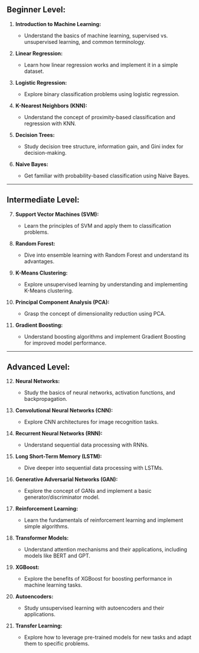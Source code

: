 ## Beginner Level:

1. **Introduction to Machine Learning:**
   - Understand the basics of machine learning, supervised vs. unsupervised learning, and common terminology.

2. **Linear Regression:**
   - Learn how linear regression works and implement it in a simple dataset.

3. **Logistic Regression:**
   - Explore binary classification problems using logistic regression.

4. **K-Nearest Neighbors (KNN):**
   - Understand the concept of proximity-based classification and regression with KNN.

5. **Decision Trees:**
   - Study decision tree structure, information gain, and Gini index for decision-making.

6. **Naive Bayes:**
   - Get familiar with probability-based classification using Naive Bayes.

---

## Intermediate Level:

7. **Support Vector Machines (SVM):**
   - Learn the principles of SVM and apply them to classification problems.

8. **Random Forest:**
   - Dive into ensemble learning with Random Forest and understand its advantages.

9. **K-Means Clustering:**
   - Explore unsupervised learning by understanding and implementing K-Means clustering.

10. **Principal Component Analysis (PCA):**
    - Grasp the concept of dimensionality reduction using PCA.

11. **Gradient Boosting:**
    - Understand boosting algorithms and implement Gradient Boosting for improved model performance.

---

## Advanced Level:

12. **Neural Networks:**
    - Study the basics of neural networks, activation functions, and backpropagation.

13. **Convolutional Neural Networks (CNN):**
    - Explore CNN architectures for image recognition tasks.

14. **Recurrent Neural Networks (RNN):**
    - Understand sequential data processing with RNNs.

15. **Long Short-Term Memory (LSTM):**
    - Dive deeper into sequential data processing with LSTMs.

16. **Generative Adversarial Networks (GAN):**
    - Explore the concept of GANs and implement a basic generator/discriminator model.

17. **Reinforcement Learning:**
    - Learn the fundamentals of reinforcement learning and implement simple algorithms.

18. **Transformer Models:**
    - Understand attention mechanisms and their applications, including models like BERT and GPT.

19. **XGBoost:**
    - Explore the benefits of XGBoost for boosting performance in machine learning tasks.

20. **Autoencoders:**
    - Study unsupervised learning with autoencoders and their applications.

21. **Transfer Learning:**
    - Explore how to leverage pre-trained models for new tasks and adapt them to specific problems.